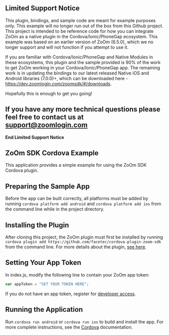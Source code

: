 **Limited Support Notice**
--------------------------
This plugin, bindings, and sample code are meant for example purposes only.  This example will no longer run out of the box from this Github project.  This project is intended to be reference code for how you can integrate ZoOm as a native plugin in the Cordova/Ionic/PhoneGap ecosystem.  This example was based on an earlier version of ZoOm (6.5.0), which we no longer support and will not function if you attempt to use it.

If you are familiar with Cordova/Ionic/PhoneGap and Native Modules in these ecosystems, this plugin and the sample provided is 90% of the work to get ZoOm working in your Cordova/Ionic/PhoneGap app.  The remaining work is in updating the bindings to our latest released Native iOS and Android libraries (7.0.0)+, which can be downloaded here - https://dev.zoomlogin.com/zoomsdk/#/downloads.

Hopefully this is enough to get you going!

If you have any more technical questions please feel free to contact us at support@zoomlogin.com
------------------------------
**End Limited Support Notice**

ZoOm SDK Cordova Example
------------------------
This application provides a simple example for using the ZoOm SDK Cordova plugin.  

Preparing the Sample App
------------------------
Before the app can be built correctly, all platforms must be added by running `cordova platform add android` and `cordova platform add ios` from the command line while in the project directory.

Installing the Plugin
---------------------
After cloning this project, the ZoOm plugin must first be installed by running `cordova plugin add https://github.com/facetec/cordova-plugin-zoom-sdk` from the command line.  For more details about the plugin, [see here](https://github.com/facetec/cordova-plugin-zoom-sdk).

Setting Your App Token
----------------------
In index.js, modify the following line to contain your ZoOm app token:
```javascript
var appToken = "SET YOUR TOKEN HERE";
```
If you do not have an app token, register for [developer access](https://dev.zoomlogin.com/).

Running the Application
-----------------------
Run `cordova run android` or `cordova run ios` to build and install the app.  For more complete instructions, see the [Cordova](https://cordova.apache.org/#getstarted) documentation. 
